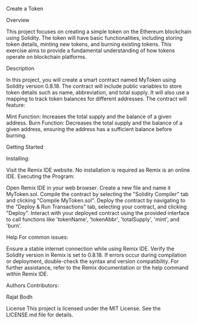 Create a Token

Overview

This project focuses on creating a simple token on the Ethereum blockchain using Solidity. The token will have basic functionalities, including storing token details, minting new tokens, and burning existing tokens. This exercise aims to provide a fundamental understanding of how tokens operate on blockchain platforms.

Description

In this project, you will create a smart contract named MyToken using Solidity version 0.8.18. The contract will include public variables to store token details such as name, abbreviation, and total supply. It will also use a mapping to track token balances for different addresses. The contract will feature:

Mint Function: Increases the total supply and the balance of a given address.
Burn Function: Decreases the total supply and the balance of a given address, ensuring the address has a sufficient balance before burning.

Getting Started

Installing:

Visit the Remix IDE website.
No installation is required as Remix is an online IDE.
Executing the Program:

Open Remix IDE in your web browser.
Create a new file and name it MyToken.sol.
Compile the contract by selecting the "Solidity Compiler" tab and clicking "Compile MyToken.sol".
Deploy the contract by navigating to the "Deploy & Run Transactions" tab, selecting your contract, and clicking "Deploy".
Interact with your deployed contract using the provided interface to call functions like 'tokenName', 'tokenAbbr', 'totalSupply', 'mint', and 'burn'.

Help
For common issues:

Ensure a stable internet connection while using Remix IDE.
Verify the Solidity version in Remix is set to 0.8.18.
If errors occur during compilation or deployment, double-check the syntax and version compatibility.
For further assistance, refer to the Remix documentation or the help command within Remix IDE.

Authors
Contributors:

Rajat Bodh

License
This project is licensed under the MIT License. See the LICENSE.md file for details.





